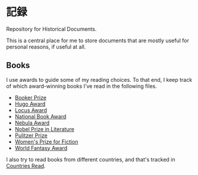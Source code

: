 # 記録

Repository for Historical Documents.

This is a central place for me to store documents that are mostly useful for
personal reasons, if useful at all.

## Books

I use awards to guide some of my reading choices. To that end, I keep track of
which award-winning books I've read in the following files.

* [Booker Prize](booker-prize.md)
* [Hugo Award](hugo-award.md)
* [Locus Award](locus-award.md)
* [National Book Award](national-book-award.md)
* [Nebula Award](nebula-award.md)
* [Nobel Prize in Literature](nobel-literature.md)
* [Pulitzer Prize](pulitzer.md)
* [Women's Prize for Fiction](womens.md)
* [World Fantasy Award](world-fantasy.md)

I also try to read books from different countries, and that's tracked in
[Countries Read](countries-read.md).

